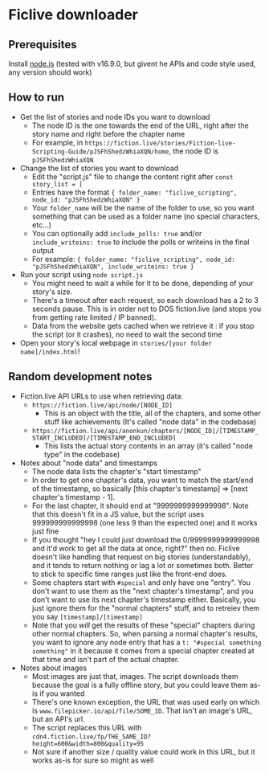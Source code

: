 # Ficlive downloader

## Prerequisites

Install [node.js](https://nodejs.org/) (tested with v16.9.0, but givent he APIs and code style used, any version should work)

## How to run

- Get the list of stories and node IDs you want to download
  - The node ID is the one towards the end of the URL, right after the story name and right before the chapter name
  - For example, in `https://fiction.live/stories/Fiction-live-Scripting-Guide/pJSFhShedzWhiaXQN/home`, the node ID is `pJSFhShedzWhiaXQN`
- Change the list of stories you want to download
  - Edit the "script.js" file to change the content right after `const story_list = [`
  - Entries have the format `{ folder_name: "ficlive_scripting", node_id: "pJSFhShedzWhiaXQN" }`
  - Your `folder_name` will be the name of the folder to use, so you want something that can be used as a folder name (no special characters, etc...)
  - You can optionally add `include_polls: true` and/or `include_writeins: true` to include the polls or writeins in the final output
  - For example: `{ folder_name: "ficlive_scripting", node_id: "pJSFhShedzWhiaXQN", include_writeins: true }`
- Run your script using `node script.js`
  - You might need to wait a while for it to be done, depending of your story's size.
  - There's a timeout after each request, so each download has a 2 to 3 seconds pause. This is in order not to DOS fiction.live (and stops you from getting rate limited / IP banned).
  - Data from the website gets cached when we retrieve it : if you stop the script (or it crashes), no need to wait the second time
- Open your story's local webpage in `stories/[your folder name]/index.html`!

## Random development notes

- Fiction.live API URLs to use when retrieving data:
  - `https://fiction.live/api/node/[NODE_ID]`
    - This is an object with the title, all of the chapters, and some other stuff like achievements (It's called "node data" in the codebase)
  - `https://fiction.live/api/anonkun/chapters/[NODE_ID]/[TIMESTAMP_START_INCLUDED]/[TIMESTAMP_END_INCLUDED]`
    - This lists the actual story contents in an array (it's called "node type" in the codebase)
- Notes about "node data" and timestamps
  - The node data lists the chapter's "start timestamp"
  - In order to get one chapter's data, you want to match the start/end of the timestamp, so basically [this chapter's timestamp] => [next chapter's timestamp - 1].
  - For the last chapter, it should end at "9999999999999998". Note that this doesn't fit in a JS value, but the script uses 999999999999998 (one less 9 than the expected one) and it works just fine
  - If you thought "hey I could just download the 0/9999999999999998 and it'd work to get all the data at once, right?" then no. Ficlive doesn't like handling that request on big stories (understandably), and it tends to return nothing or lag a lot or sometimes both. Better to stick to specific time ranges just like the front-end does.
  - Some chapters start with `#special` and only have one "entry". You don't want to use them as the "next chapter's timestamp", and you don't want to use its next chapter's timestamp either. Basically, you just ignore them for the "normal chapters" stuff, and to retreiev them you say `[timestamp]/[timestamp]`
  - Note that you _will_ get the results of these "special" chapters during other normal chapters. So, when parsing a normal chapter's results, you want to ignore any node entry that has a `t: "#special something something"` in it because it comes from a special chapter created at that time and isn't part of the actual chapter.
- Notes about images
  - Most images are just that, images. The script downloads them because the goal is a fully offline story, but you could leave them as-is if you wanted
  - There's one known exception, the URL that was used early on which is `www.filepicker.io/api/file/SOME_ID`. That isn't an image's URL, but an API's url.
  - The script replaces this URL with `cdn4.fiction.live/fp/THE_SAME_ID?height=600&width=800&quality=95`
  - Not sure if another size / quality value could work in this URL, but it works as-is for sure so might as well
